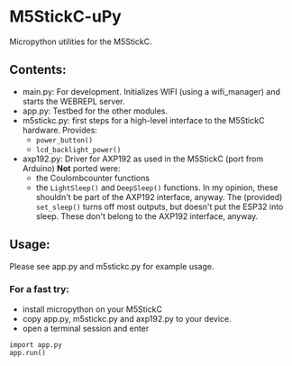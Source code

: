 # M5StickC-uPy

Micropython utilities for the M5StickC.

## Contents:

- main.py: For development. Initializes WIFI (using a wifi_manager) and starts the WEBREPL server.
- app.py: Testbed for the other modules.
- m5stickc.py: first steps for a high-level interface to the M5StickC hardware.
  Provides:
  - `power_button()` 
  - `lcd_backlight_power()`
- axp192.py: Driver for AXP192 as used in the M5StickC (port from Arduino)
  **Not** ported were:
  - the Coulombcounter functions
  - the `LightSleep()` and `DeepSleep()` functions. 
    In my opinion, these shouldn't be part of the AXP192 interface, anyway.
    The (provided) `set_sleep()` turns off most outputs, but doesn't put the ESP32 into sleep.
    These don't belong to the AXP192 interface, anyway.

## Usage:

Please see app.py and m5stickc.py for example usage.

### For a fast try:
- install micropython on your M5StickC
- copy app.py, m5stickc.py and axp192.py to your device.
- open a terminal session and enter

```
import app.py
app.run()
```

